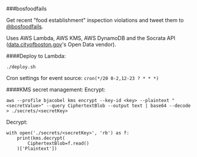 ###bosfoodfails

Get recent "food establishment" inspection violations and tweet them to [@bosfoodfails](https://twitter.com/bosfoodfails).

Uses AWS Lambda, AWS KMS, AWS DynamoDB and the Socrata API ([data.cityofboston.gov](https://data.cityofboston.gov)'s Open Data vendor).


####Deploy to Lambda:

    ./deploy.sh

Cron settings for event source: `cron(*/20 0-2,12-23 ? * * *)`


####KMS secret management:
Encrypt:

    aws --profile bjacobel kms encrypt --key-id <key> --plaintext "<secretValue>" --query CiphertextBlob --output text | base64 --decode > ./secrets/<secretKey>


Decrypt:

    with open('./secrets/<secretKey>', 'rb') as f:
        print(kms.decrypt(
            CiphertextBlob=f.read()
        )['Plaintext'])
